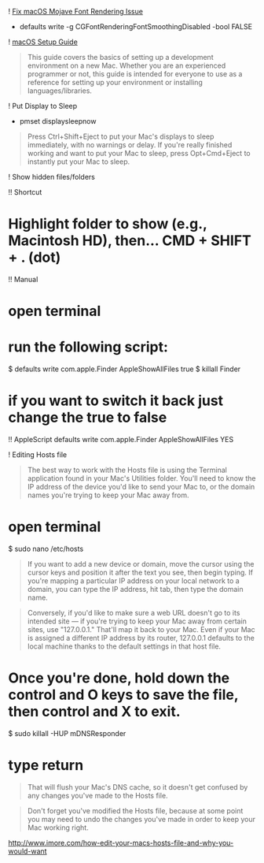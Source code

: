 ! [Fix macOS Mojave Font Rendering Issue](https://ahmadawais.com/fix-macos-mojave-font-rendering-issue)
* defaults write -g CGFontRenderingFontSmoothingDisabled -bool FALSE

! [macOS Setup Guide](https://sourabhbajaj.com/mac-setup/)
> This guide covers the basics of setting up a development environment on a new Mac. Whether you are an experienced programmer or not, this guide is intended for everyone to use as a reference for setting up your environment or installing languages/libraries.

! Put Display to Sleep
* pmset displaysleepnow
> Press Ctrl+Shift+Eject to put your Mac's displays to sleep immediately, with no warnings or delay. If you're really finished working and want to put your Mac to sleep, press Opt+Cmd+Eject to instantly put your Mac to sleep.

! Show hidden files/folders

!! Shortcut
# Highlight folder to show (e.g., Macintosh HD), then... CMD + SHIFT + . (dot)

!! Manual
# open terminal 
# run the following script:  
$ defaults write com.apple.Finder AppleShowAllFiles true 
$ killall Finder 
# if you want to switch it back just change the true to false

!! AppleScript 
defaults write com.apple.Finder AppleShowAllFiles YES

! Editing Hosts file
> The best way to work with the Hosts file is using the Terminal application found in your Mac's Utilities folder. You'll need to know the IP address of the device you'd like to send your Mac to, or the domain names you're trying to keep your Mac away from. 

# open terminal
$ sudo nano /etc/hosts 

> If you want to add a new device or domain, move the cursor using the cursor keys and position it after the text you see, then begin typing. If you're mapping a particular IP address on your local network to a domain, you can type the IP address, hit tab, then type the domain name. 

> Conversely, if you'd like to make sure a web URL doesn't go to its intended site — if you're trying to keep your Mac away from certain sites, use "127.0.0.1." That'll map it back to your Mac. Even if your Mac is assigned a different IP address by its router, 127.0.0.1 defaults to the local machine thanks to the default settings in that host file. 

# Once you're done, hold down the control and O keys to save the file, then control and X to exit. 
$ sudo killall -HUP mDNSResponder 
# type return
> That will flush your Mac's DNS cache, so it doesn't get confused by any changes you've made to the Hosts file. 

> Don't forget you've modified the Hosts file, because at some point you may need to undo the changes you've made in order to keep your Mac working right. 

<http://www.imore.com/how-edit-your-macs-hosts-file-and-why-you-would-want>
